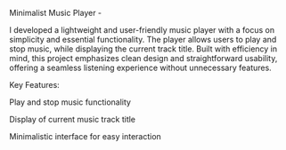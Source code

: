 Minimalist Music Player  -

    




I developed a lightweight and user-friendly music player with a focus on simplicity and essential functionality. The player allows users to play and stop music, while displaying the current track title. Built with efficiency in mind, this project emphasizes clean design and straightforward usability, offering a seamless listening experience without unnecessary features.

Key Features:

Play and stop music functionality

Display of current music track title

Minimalistic interface for easy interaction
 